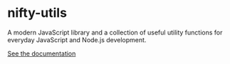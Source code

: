 # nifty-utils
A modern JavaScript library and a collection of useful utility functions for everyday JavaScript and Node.js development.

[See the documentation](./docs/globals.md)

